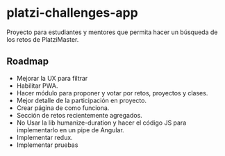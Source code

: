 # platzi-challenges-app

Proyecto para estudiantes y mentores que permita hacer un búsqueda de los retos de PlatziMaster.

## Roadmap

- Mejorar la UX para filtrar
- Habilitar PWA.
- Hacer módulo para proponer y votar por retos, proyectos y clases.
- Mejor detalle de la participación en proyecto.
- Crear página de como funciona.
- Sección de retos recientemente agregados.
- No Usar la lib humanize-duration y hacer el código JS para implementarlo en un pipe de Angular.
- Implementar redux.
- Implementar pruebas


